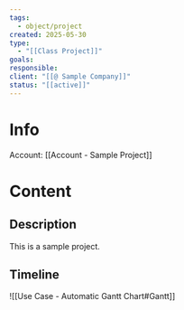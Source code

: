 ```yaml
---
tags:
  - object/project
created: 2025-05-30
type:
  - "[[Class Project]]"
goals:
responsible: 
client: "[[@ Sample Company]]"
status: "[[active]]"
---
```

# Info 
Account: [[Account - Sample Project]]
# Content
## Description
This is a sample project.


## Timeline
![[Use Case - Automatic Gantt Chart#Gantt]]